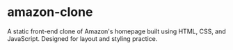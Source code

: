 # amazon-clone
A static front-end clone of Amazon's homepage built using HTML, CSS, and JavaScript. Designed for layout and styling practice.
